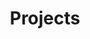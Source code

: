 ---
layout: gallery
title: Projects
permalink: /projects/
redirect_from: /portfolio/
projects:
    - image_path: https://github.com/samclane/LIFX-Control-Panel/raw/master/res/screenshot.png
      title: LIFX-Control-Panel
      link: https://github.com/samclane/LIFX-Control-Panel
    - image_path: https://github.com/samclane/mantle/blob/main/res/logo128.png?raw=true
      title: Mantle
      link: https://github.com/samclane/mantle
    - image_path: https://github.com/samclane/promptflow/raw/main/screenshots/readme/heroscreenshot.png?raw=true
      title: Promptflow
      link: https://github.com/samclane/promptflow
    - image_path: https://storage.googleapis.com/production-thangs-public/uploads/attachments/82364099-cf15-429a-8ba1-ac3171f2dec7/IMG_20220923_051937.jpg
      title: Smart Gas Sensor
      link: https://github.com/samclane/GasSensor
    - image_path: https://github.com/samclane/rust-game/blob/main/screenshot.png?raw=true
      title: Bevy Game (jumpy)
      link: https://github.com/samclane/rust-game
    - image_path: https://img.itch.zone/aW1hZ2UvMTYwNzY3MC85NjU3Nzc2LnBuZw==/347x500/7HYfHy.png
      title: Infinishoot
      link: https://samclane.itch.io/infinishoot
    - image_path: https://github.com/samclane/Discordia/raw/master/screenshots/screen1.png
      title: Discordia
      link: https://github.com/samclane/Discordia
    - image_path: /images/mycroft-ai/mycroft_logo.png
      title: LIFX-Mycroft
      link: https://github.com/samclane/lifx-mycroft
    - image_path: https://github.com/samclane/Perlin_Noise/raw/master/animation.gif?raw=true
      title: Perlin Noise
      link: https://github.com/samclane/Perlin_Noise
    - image_path: https://github.com/samclane/daylio-analysis/raw/master/res/bokeh_screenshot.png?raw=true
      title: Daylio Data Analysis
      link: https://github.com/samclane/daylio-analysis
    - image_path: /images/social-graph/graph.png
      title: Discord Social Graph
      link: https://github.com/samclane/SocialGraphWebapp
    - image_path: https://github.com/samclane/DiscordMud/raw/master/screenshots/4.png
      title: Discord MUD
      link: https://github.com/samclane/DiscordMud
    - image_path: https://github.com/samclane/DiscordMud/blob/master/screenshots/4.png?raw=true
      title: Snake-Cogs
      link: https://github.com/samclane/Snake-Cogs
    - image_path: https://camo.githubusercontent.com/2276837f12cadd7036c6ee852626b70bbbf36d66abb880ef33f3e3cf28848fd7/68747470733a2f2f696d672e796f75747562652e636f6d2f76692f585039792d6f4c732d39492f302e6a7067
      title: SoundDisplay
      link: https://github.com/samclane/SoundDisplay
    - image_path: /images/mycroft-ai/mycroft_logo.png
      title: HomeSeer-MyCroft
      link: https://github.com/samclane/homeseer-mycroft
    - image_path: https://img.itch.zone/aW1hZ2UvMTA0MTc4NS81OTUwNzg0LnBuZw==/347x500/FZIflX.png
      title: TopDownPrototype
      link: https://samclane.itch.io/topdownprototype
    - image_path: https://img.itch.zone/aW1hZ2UvMTY2MjMxNi85Nzg5MDQyLnBuZw==/347x500/mSnN69.png
      title: Primordius
      link: https://samclane.itch.io/primordius
    - image_path: https://camo.githubusercontent.com/be93121d45b4e17e028b0858bdff4cee8a8fdc4beafb82c1f06b7b71eb98c030/68747470733a2f2f692e696d6775722e636f6d2f6347674f5249642e706e67
      title: DesktopBuddy
      link: https://github.com/samclane/DesktopBuddy
---